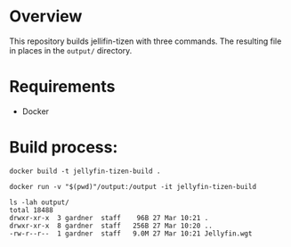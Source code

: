 # Overview

This repository builds jellifin-tizen with three commands. The resulting file in places in the `output/` directory.

# Requirements

* Docker

# Build process:

    docker build -t jellyfin-tizen-build .

    docker run -v "$(pwd)"/output:/output -it jellyfin-tizen-build

    ls -lah output/
    total 18488
    drwxr-xr-x  3 gardner  staff    96B 27 Mar 10:21 .
    drwxr-xr-x  8 gardner  staff   256B 27 Mar 10:20 ..
    -rw-r--r--  1 gardner  staff   9.0M 27 Mar 10:21 Jellyfin.wgt
